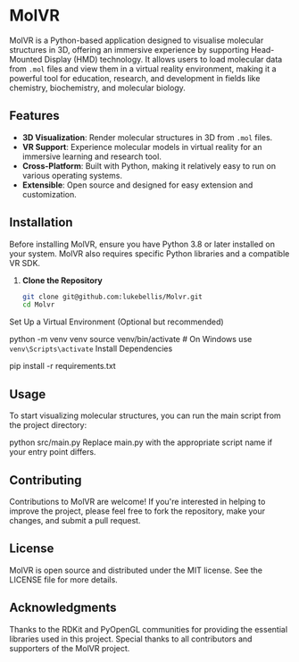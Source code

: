 # MolVR

MolVR is a Python-based application designed to visualise molecular structures in 3D, offering an immersive experience by supporting Head-Mounted Display (HMD) technology. It allows users to load molecular data from `.mol` files and view them in a virtual reality environment, making it a powerful tool for education, research, and development in fields like chemistry, biochemistry, and molecular biology.

## Features

- **3D Visualization**: Render molecular structures in 3D from `.mol` files.
- **VR Support**: Experience molecular models in virtual reality for an immersive learning and research tool.
- **Cross-Platform**: Built with Python, making it relatively easy to run on various operating systems.
- **Extensible**: Open source and designed for easy extension and customization.

## Installation

Before installing MolVR, ensure you have Python 3.8 or later installed on your system. MolVR also requires specific Python libraries and a compatible VR SDK.

1. **Clone the Repository**

   ```bash
   git clone git@github.com:lukebellis/Molvr.git
   cd Molvr
Set Up a Virtual Environment (Optional but recommended)


python -m venv venv
source venv/bin/activate  # On Windows use `venv\Scripts\activate`
Install Dependencies


pip install -r requirements.txt

## Usage

To start visualizing molecular structures, you can run the main script from the project directory:

python src/main.py
Replace main.py with the appropriate script name if your entry point differs.

## Contributing
Contributions to MolVR are welcome! If you're interested in helping to improve the project, please feel free to fork the repository, make your changes, and submit a pull request.

## License
MolVR is open source and distributed under the MIT license. See the LICENSE file for more details.

## Acknowledgments
Thanks to the RDKit and PyOpenGL communities for providing the essential libraries used in this project.
Special thanks to all contributors and supporters of the MolVR project.

